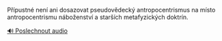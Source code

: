 
Přípustné není ani dosazovat pseudovědecký antropocentrismus na místo antropocentrismu náboženství a starších metafyzických doktrín.

[🔊 Poslechnout audio](/data/7-paragraphs/audio/chapter_41/para_010-Ppustn-nen-ani-dosazovat-pseudovdeck-antropo.mp3)
